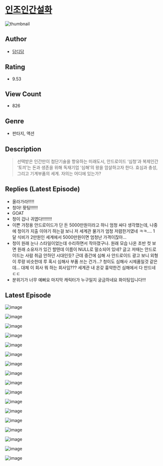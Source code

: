 # [인조인간설화](https://comic.naver.com/bestChallenge/list?titleId=809966)
![thumbnail](https://image-comic.pstatic.net/user_contents_data/challenge_comic/2023/05/23/363657/upload_7148729080897168432_480x623.jpeg)

## Author
- [담디담](https://comic.naver.com/artistTitle?id=363657)

## Rating
- 9.53

## View Count
- 826

## Genre
- 판타지, 액션

## Description
> 선택받은 인간만이 첨단기술을 향유하는 미래도시, 안드로이드 ‘심청’과 복제인간 ‘토끼’는 돈과 생존을 위해 독재기업 ‘심해’의 왕을 암살하고자 한다. 효심과 충성, 그리고 기계부품의 세계. 자의는 어디에 있는가?

## Replies (Latest Episode)
- 올라가라!!!!!
- 청아! 홧팅!!!!!!
- GOAT
- 청이 겁나 귀엽다!!!!!!!!
- 이쁜 가정용 안드로이드가 단 돈 5000만원이라고 하니 엄청 싸다 생각했는데, 나중에 청이가 지출 이야기 하는걸 보니 저 세계관 물가가 엄청 저렴한거였네 ㅋㅋ.... 1달 식비가 2만원인 세계에서 5000만원이면 엄청난 가격이잖아...
- 청이 원래 눈나 스타일이었는데 수리하면서 작아졌구나. 원래 모습 나온 초반 컷 보면 원래 소유자가 있긴 할텐데 이름이 NULL로 말소되어 있네? 글고 저때는 안드로이드는 사람 취급 안하던 시대인듯? 근데 중간에 심해 사 안드로이드 광고 보니 외형이 루랑 비슷한데 루 혹시 심해사 부품 쓰는 건가...? 청이도 심해사 시제품일것 같은데... 대체 이 회사 뭐 하는 회사임??? 세계관 내 온갖 흉악한건 심해에서 다 만드네 ㄷㄷ
- 분위기가 너무 예뻐요 마지막 캐릭터가 누구일지 궁금하네요 화이팅입니다!!!

## Latest Episode
![image](https://image-comic.pstatic.net/user_contents_data/challenge_comic/2023/05/23/363657/upload_3486128477189005670.jpeg)

![image](https://image-comic.pstatic.net/user_contents_data/challenge_comic/2023/05/23/363657/upload_7292280404222436193.jpeg)

![image](https://image-comic.pstatic.net/user_contents_data/challenge_comic/2023/05/23/363657/upload_3990859088089199159.jpeg)

![image](https://image-comic.pstatic.net/user_contents_data/challenge_comic/2023/05/23/363657/upload_3558515744379921972.jpeg)

![image](https://image-comic.pstatic.net/user_contents_data/challenge_comic/2023/05/23/363657/upload_3977583594043553124.jpeg)

![image](https://image-comic.pstatic.net/user_contents_data/challenge_comic/2023/05/23/363657/upload_7005742172153787440.jpeg)

![image](https://image-comic.pstatic.net/user_contents_data/challenge_comic/2023/05/23/363657/upload_3833184740554715701.jpeg)

![image](https://image-comic.pstatic.net/user_contents_data/challenge_comic/2023/05/23/363657/upload_7076059235744769081.jpeg)

![image](https://image-comic.pstatic.net/user_contents_data/challenge_comic/2023/05/23/363657/upload_7077235712330981938.jpeg)

![image](https://image-comic.pstatic.net/user_contents_data/challenge_comic/2023/05/23/363657/upload_7089851307019219251.jpeg)

![image](https://image-comic.pstatic.net/user_contents_data/challenge_comic/2023/05/23/363657/upload_3702351850547405666.jpeg)

![image](https://image-comic.pstatic.net/user_contents_data/challenge_comic/2023/05/23/363657/upload_7017842096461657186.jpeg)

![image](https://image-comic.pstatic.net/user_contents_data/challenge_comic/2023/05/23/363657/upload_7291998745266578231.jpeg)

![image](https://image-comic.pstatic.net/user_contents_data/challenge_comic/2023/05/23/363657/upload_7076615377457000549.jpeg)

![image](https://image-comic.pstatic.net/user_contents_data/challenge_comic/2023/05/23/363657/upload_7005179037520049506.jpeg)

![image](https://image-comic.pstatic.net/user_contents_data/challenge_comic/2023/05/23/363657/upload_3834306435688249142.jpeg)

![image](https://image-comic.pstatic.net/user_contents_data/challenge_comic/2023/05/23/363657/upload_3834080851138000688.jpeg)
